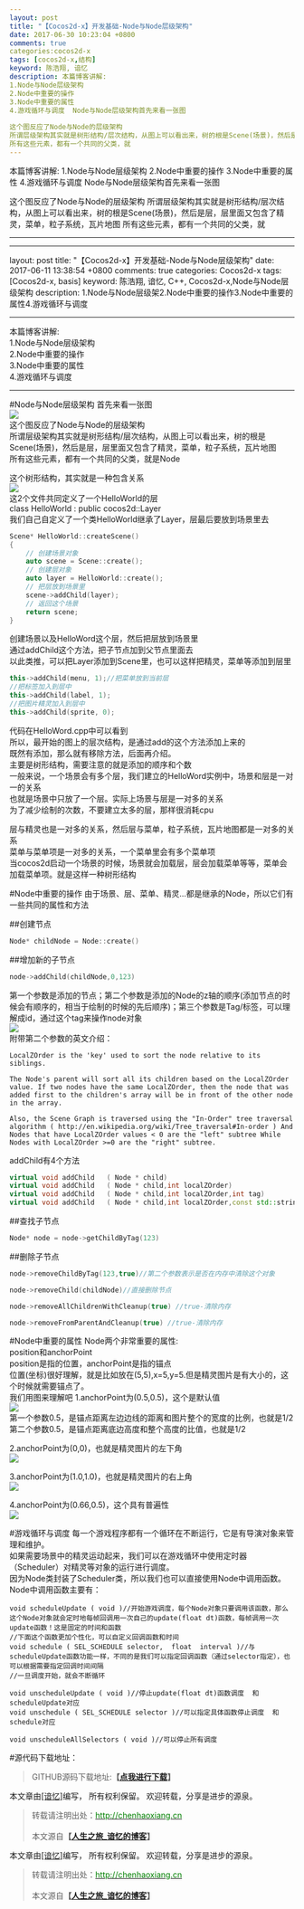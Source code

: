 ```yaml
---
layout: post
title: "【Cocos2d-x】开发基础-Node与Node层级架构"
date: 2017-06-30 10:23:04 +0800
comments: true
categories:cocos2d-x
tags: [cocos2d-x,结构]
keyword: 陈浩翔, 谙忆
description: 本篇博客讲解: 
1.Node与Node层级架构 
2.Node中重要的操作 
3.Node中重要的属性 
4.游戏循环与调度  Node与Node层级架构首先来看一张图 
 
这个图反应了Node与Node的层级架构 
所谓层级架构其实就是树形结构/层次结构，从图上可以看出来，树的根是Scene(场景)，然后是层，层里面又包含了精灵，菜单，粒子系统，瓦片地图 
所有这些元素，都有一个共同的父类，就 
---
```



本篇博客讲解: 
1.Node与Node层级架构 
2.Node中重要的操作 
3.Node中重要的属性 
4.游戏循环与调度  Node与Node层级架构首先来看一张图 
 
这个图反应了Node与Node的层级架构 
所谓层级架构其实就是树形结构/层次结构，从图上可以看出来，树的根是Scene(场景)，然后是层，层里面又包含了精灵，菜单，粒子系统，瓦片地图 
所有这些元素，都有一个共同的父类，就
<!-- more -->
----------

---
layout: post
title: "【Cocos2d-x】开发基础-Node与Node层级架构"
date: 2017-06-11 13:38:54 +0800
comments: true
categories: Cocos2d-x
tags: [Cocos2d-x, basis]
keyword: 陈浩翔, 谙忆, C++, Cocos2d-x,Node与Node层级架构
description: 1.Node与Node层级架2.Node中重要的操作3.Node中重要的属性4.游戏循环与调度  

---

本篇博客讲解:  
1.Node与Node层级架构  
2.Node中重要的操作  
3.Node中重要的属性  
4.游戏循环与调度  

<!-- more -->
----------

#Node与Node层级架构
首先来看一张图  
![](http://i.imgur.com/kGQ1oxN.png)  
这个图反应了Node与Node的层级架构  
所谓层级架构其实就是树形结构/层次结构，从图上可以看出来，树的根是Scene(场景)，然后是层，层里面又包含了精灵，菜单，粒子系统，瓦片地图  
所有这些元素，都有一个共同的父类，就是Node  

这个树形结构，其实就是一种包含关系  
![](http://i.imgur.com/wFK51kL.png)  
这2个文件共同定义了一个HelloWorld的层  
class HelloWorld : public cocos2d::Layer  
我们自己自定义了一个类HelloWorld继承了Layer，层最后要放到场景里去  
```c++
Scene* HelloWorld::createScene()
{
    // 创建场景对象
    auto scene = Scene::create();
    // 创建层对象
    auto layer = HelloWorld::create();
    // 把层放到场景里
    scene->addChild(layer);
    // 返回这个场景
    return scene;
}
```
创建场景以及HelloWord这个层，然后把层放到场景里  
通过addChild这个方法，把子节点加到父节点里面去  
以此类推，可以把Layer添加到Scene里，也可以这样把精灵，菜单等添加到层里  
```c++
this->addChild(menu, 1);//把菜单放到当前层
//把标签加入到层中
this->addChild(label, 1);
//把图片精灵加入到层中
this->addChild(sprite, 0);
```
代码在HelloWord.cpp中可以看到  
所以，最开始的图上的层次结构，是通过add的这个方法添加上来的  
既然有添加，那么就有移除方法，后面再介绍。  
主要是树形结构，需要注意的就是添加的顺序和个数  
一般来说，一个场景会有多个层，我们建立的HelloWord实例中，场景和层是一对一的关系  
也就是场景中只放了一个层。实际上场景与层是一对多的关系  
为了减少绘制的次数，不要建立太多的层，那样很消耗cpu  

层与精灵也是一对多的关系，然后层与菜单，粒子系统，瓦片地图都是一对多的关系  
菜单与菜单项是一对多的关系，一个菜单里会有多个菜单项  
当cocos2d启动一个场景的时候，场景就会加载层，层会加载菜单等等，菜单会加载菜单项。就是这样一种树形结构  

#Node中重要的操作
由于场景、层、菜单、精灵...都是继承的Node，所以它们有一些共同的属性和方法  

##创建节点
```c++ 创建节点
Node* childNode = Node::create()
```
##增加新的子节点
```c++ 增加新的子节点
node->addChild(childNode,0,123)
```
第一个参数是添加的节点；第二个参数是添加的Node的z轴的顺序(添加节点的时候会有顺序的，相当于绘制的时候的先后顺序)；第三个参数是Tag/标签，可以理解成id，通过这个tag来操作node对象      
![](http://i.imgur.com/eae63yS.png)  
附带第二个参数的英文介绍：  
```
LocalZOrder is the 'key' used to sort the node relative to its siblings.

The Node's parent will sort all its children based on the LocalZOrder value. If two nodes have the same LocalZOrder, then the node that was added first to the children's array will be in front of the other node in the array.

Also, the Scene Graph is traversed using the "In-Order" tree traversal algorithm ( http://en.wikipedia.org/wiki/Tree_traversal#In-order ) And Nodes that have LocalZOrder values < 0 are the "left" subtree While Nodes with LocalZOrder >=0 are the "right" subtree.
```
addChild有4个方法
```c++ 
virtual void addChild 	( Node * child) 	
virtual void addChild 	( Node * child,int localZOrder) 	
virtual void addChild 	( Node * child,int localZOrder,int tag) 
virtual void addChild 	( Node * child,int localZOrder,const std::string & name) 	
```

##查找子节点
```c++ 通过Tag查找子节点
Node* node = node->getChildByTag(123)
```
##删除子节点
```c++ 删除子节点，并停止所有该节点上的一切动作
node->removeChildByTag(123,true)//第二个参数表示是否在内存中清除这个对象
```
```c++ 通过Node指针删除节点
node->removeChild(childNode)//直接删除节点
```
```c++ 删除所有子节点，并停止这些子节点上的一切动作
node->removeAllChildrenWithCleanup(true) //true-清除内存
```
```c++ 从父节点Node中删除当前的节点对象，并停止所有该节点上的一切动作
node->removeFromParentAndCleanup(true) //true-清除内存
```

#Node中重要的属性
Node两个非常重要的属性:  
position和anchorPoint  
position是指的位置，anchorPoint是指的锚点  
位置(坐标)很好理解，就是比如放在(5,5),x=5,y=5.但是精灵图片是有大小的，这个时候就需要锚点了。    
我们用图来理解吧
1.anchorPoint为(0.5,0.5)，这个是默认值  
![](http://i.imgur.com/P68puku.png)  
第一个参数0.5，是锚点距离左边边线的距离和图片整个的宽度的比例，也就是1/2  
第二个参数0.5，是锚点距离底边高度和整个高度的比值，也就是1/2    

2.anchorPoint为(0,0)，也就是精灵图片的左下角  
![](http://i.imgur.com/DqOBDal.png)  

3.anchorPoint为(1.0,1.0)，也就是精灵图片的右上角    
![](http://i.imgur.com/hHux4IT.png)

4.anchorPoint为(0.66,0.5)，这个具有普遍性  
![](http://i.imgur.com/4ZzjNcC.png)

#游戏循环与调度
每一个游戏程序都有一个循环在不断运行，它是有导演对象来管理和维护。  
如果需要场景中的精灵运动起来，我们可以在游戏循环中使用定时器（Scheduler）对精灵等对象的运行进行调度。  
因为Node类封装了Scheduler类，所以我们也可以直接使用Node中调用函数。  
Node中调用函数主要有：  
```
void scheduleUpdate ( void )//开始游戏调度，每个Node对象只要调用该函数，那么这个Node对象就会定时地每帧回调用一次自己的update(float dt)函数，每帧调用一次update函数！这是固定的时间和函数  
//下面这个函数更加个性化，可以自定义回调函数和时间
void schedule ( SEL_SCHEDULE selector,  float  interval )//与scheduleUpdate函数功能一样，不同的是我们可以指定回调函数（通过selector指定），也可以根据需要指定回调时间间隔
//一旦调度开始，就会不断循环

void unscheduleUpdate ( void )//停止update(float dt)函数调度  和scheduleUpdate对应
void unschedule ( SEL_SCHEDULE selector )//可以指定具体函数停止调度  和schedule对应

void unscheduleAllSelectors ( void )//可以停止所有调度
```

#源代码下载地址：
<blockquote cite='陈浩翔'>
GITHUB源码下载地址:<strong>【<a href='https://github.com/chenhaoxiang/cocos2d-x/tree/master/20170611/HelloWorld' target='_blank'>点我进行下载</a>】</strong></p>
</blockquote>


本文章由<a href="http://chenhaoxiang.cn/">[谙忆]</a>编写， 所有权利保留。 
欢迎转载，分享是进步的源泉。
<blockquote cite='陈浩翔'>
<p background-color='#D3D3D3'>转载请注明出处：<a href='http://chenhaoxiang.cn'><font color="green">http://chenhaoxiang.cn</font></a><br><br>
本文源自<strong>【<a href='http://chenhaoxiang.cn' target='_blank'>人生之旅_谙忆的博客</a>】</strong></p>
</blockquote>


本文章由<a href="http://chenhaoxiang.cn/">[谙忆]</a>编写， 所有权利保留。 
欢迎转载，分享是进步的源泉。
<blockquote cite='陈浩翔'>
<p background-color='#D3D3D3'>转载请注明出处：<a href='http://chenhaoxiang.cn'><font color="green">http://chenhaoxiang.cn</font></a><br><br>
本文源自<strong>【<a href='http://chenhaoxiang.cn' target='_blank'>人生之旅_谙忆的博客</a>】</strong></p>
</blockquote>
